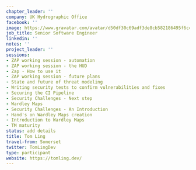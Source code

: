 ```yaml
---
chapter_leader: ''
company: UK Hydrographic Office
facebook: ''
image: https://www.gravatar.com/avatar/d50df30c69adf3de8cb582186495f6cc?s=150
job_title: Senior Software Engineer
linkedin: ''
notes: ''
project_leader: ''
sessions:
- ZAP working session - automation
- ZAP working session - the HUD
- Zap - How to use it
- ZAP working session - future plans
- State and future of threat modeling
- Writing security tests to confirm vulnerabilities and fixes
- Securing the CI Pipeline
- Security Challenges - Next step
- Wardley Maps
- Security Challenges - An Introduction
- Hand's on Wardley Maps creation
- Introduction to Wardley Maps
- TM maturity
status: add details
title: Tom Ling
travel-from: Somerset
twitter: TomLingDev
type: participant
website: https://tomling.dev/
---
```


<!-- put more details about participant here -->